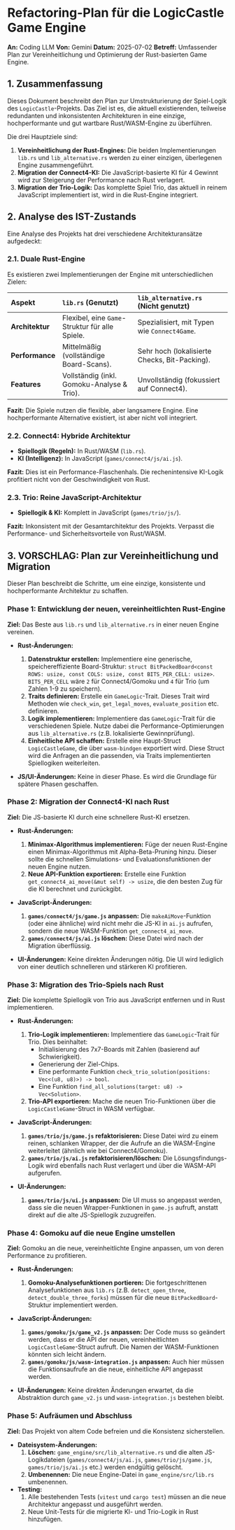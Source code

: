 
# Refactoring-Plan für die LogicCastle Game Engine

**An:** Coding LLM
**Von:** Gemini
**Datum:** 2025-07-02
**Betreff:** Umfassender Plan zur Vereinheitlichung und Optimierung der Rust-basierten Game Engine.

## 1. Zusammenfassung

Dieses Dokument beschreibt den Plan zur Umstrukturierung der Spiel-Logik des `LogicCastle`-Projekts. Das Ziel ist es, die aktuell existierenden, teilweise redundanten und inkonsistenten Architekturen in eine einzige, hochperformante und gut wartbare Rust/WASM-Engine zu überführen.

Die drei Hauptziele sind:
1.  **Vereinheitlichung der Rust-Engines:** Die beiden Implementierungen `lib.rs` und `lib_alternative.rs` werden zu einer einzigen, überlegenen Engine zusammengeführt.
2.  **Migration der Connect4-KI:** Die JavaScript-basierte KI für 4 Gewinnt wird zur Steigerung der Performance nach Rust verlagert.
3.  **Migration der Trio-Logik:** Das komplette Spiel Trio, das aktuell in reinem JavaScript implementiert ist, wird in die Rust-Engine integriert.

## 2. Analyse des IST-Zustands

Eine Analyse des Projekts hat drei verschiedene Architekturansätze aufgedeckt:

### 2.1. Duale Rust-Engine

Es existieren zwei Implementierungen der Engine mit unterschiedlichen Zielen:

| Aspekt | `lib.rs` (Genutzt) | `lib_alternative.rs` (Nicht genutzt) |
| :--- | :--- | :--- |
| **Architektur** | Flexibel, eine `Game`-Struktur für alle Spiele. | Spezialisiert, mit Typen wie `Connect4Game`. |
| **Performance** | Mittelmäßig (vollständige Board-Scans). | Sehr hoch (lokalisierte Checks, Bit-Packing). |
| **Features** | Vollständig (inkl. Gomoku-Analyse & Trio). | Unvollständig (fokussiert auf Connect4). |

**Fazit:** Die Spiele nutzen die flexible, aber langsamere Engine. Eine hochperformante Alternative existiert, ist aber nicht voll integriert.

### 2.2. Connect4: Hybride Architektur

-   **Spiellogik (Regeln):** In Rust/WASM (`lib.rs`).
-   **KI (Intelligenz):** In JavaScript (`games/connect4/js/ai.js`).

**Fazit:** Dies ist ein Performance-Flaschenhals. Die rechenintensive KI-Logik profitiert nicht von der Geschwindigkeit von Rust.

### 2.3. Trio: Reine JavaScript-Architektur

-   **Spiellogik & KI:** Komplett in JavaScript (`games/trio/js/`).

**Fazit:** Inkonsistent mit der Gesamtarchitektur des Projekts. Verpasst die Performance- und Sicherheitsvorteile von Rust/WASM.

## 3. VORSCHLAG: Plan zur Vereinheitlichung und Migration

Dieser Plan beschreibt die Schritte, um eine einzige, konsistente und hochperformante Architektur zu schaffen.

### Phase 1: Entwicklung der neuen, vereinheitlichten Rust-Engine

**Ziel:** Das Beste aus `lib.rs` und `lib_alternative.rs` in einer neuen Engine vereinen.

-   **Rust-Änderungen:**
    1.  **Datenstruktur erstellen:** Implementiere eine generische, speichereffiziente Board-Struktur: `struct BitPackedBoard<const ROWS: usize, const COLS: usize, const BITS_PER_CELL: usize>`. `BITS_PER_CELL` wäre `2` für Connect4/Gomoku und `4` für Trio (um Zahlen 1-9 zu speichern).
    2.  **Traits definieren:** Erstelle ein `GameLogic`-Trait. Dieses Trait wird Methoden wie `check_win`, `get_legal_moves`, `evaluate_position` etc. definieren.
    3.  **Logik implementieren:** Implementiere das `GameLogic`-Trait für die verschiedenen Spiele. Nutze dabei die Performance-Optimierungen aus `lib_alternative.rs` (z.B. lokalisierte Gewinnprüfung).
    4.  **Einheitliche API schaffen:** Erstelle eine Haupt-Struct `LogicCastleGame`, die über `wasm-bindgen` exportiert wird. Diese Struct wird die Anfragen an die passenden, via Traits implementierten Spiellogiken weiterleiten.

-   **JS/UI-Änderungen:** Keine in dieser Phase. Es wird die Grundlage für spätere Phasen geschaffen.

### Phase 2: Migration der Connect4-KI nach Rust

**Ziel:** Die JS-basierte KI durch eine schnellere Rust-KI ersetzen.

-   **Rust-Änderungen:**
    1.  **Minimax-Algorithmus implementieren:** Füge der neuen Rust-Engine einen Minimax-Algorithmus mit Alpha-Beta-Pruning hinzu. Dieser sollte die schnellen Simulations- und Evaluationsfunktionen der neuen Engine nutzen.
    2.  **Neue API-Funktion exportieren:** Erstelle eine Funktion `get_connect4_ai_move(&mut self) -> usize`, die den besten Zug für die KI berechnet und zurückgibt.

-   **JavaScript-Änderungen:**
    1.  **`games/connect4/js/game.js` anpassen:** Die `makeAiMove`-Funktion (oder eine ähnliche) wird nicht mehr die JS-KI in `ai.js` aufrufen, sondern die neue WASM-Funktion `get_connect4_ai_move`.
    2.  **`games/connect4/js/ai.js` löschen:** Diese Datei wird nach der Migration überflüssig.

-   **UI-Änderungen:** Keine direkten Änderungen nötig. Die UI wird lediglich von einer deutlich schnelleren und stärkeren KI profitieren.

### Phase 3: Migration des Trio-Spiels nach Rust

**Ziel:** Die komplette Spiellogik von Trio aus JavaScript entfernen und in Rust implementieren.

-   **Rust-Änderungen:**
    1.  **Trio-Logik implementieren:** Implementiere das `GameLogic`-Trait für Trio. Dies beinhaltet:
        -   Initialisierung des 7x7-Boards mit Zahlen (basierend auf Schwierigkeit).
        -   Generierung der Ziel-Chips.
        -   Eine performante Funktion `check_trio_solution(positions: Vec<(u8, u8)>) -> bool`.
        -   Eine Funktion `find_all_solutions(target: u8) -> Vec<Solution>`.
    2.  **Trio-API exportieren:** Mache die neuen Trio-Funktionen über die `LogicCastleGame`-Struct in WASM verfügbar.

-   **JavaScript-Änderungen:**
    1.  **`games/trio/js/game.js` refaktorisieren:** Diese Datei wird zu einem reinen, schlanken Wrapper, der die Aufrufe an die WASM-Engine weiterleitet (ähnlich wie bei Connect4/Gomoku).
    2.  **`games/trio/js/ai.js` refaktorisieren/löschen:** Die Lösungsfindungs-Logik wird ebenfalls nach Rust verlagert und über die WASM-API aufgerufen.

-   **UI-Änderungen:**
    1.  **`games/trio/js/ui.js` anpassen:** Die UI muss so angepasst werden, dass sie die neuen Wrapper-Funktionen in `game.js` aufruft, anstatt direkt auf die alte JS-Spiellogik zuzugreifen.

### Phase 4: Gomoku auf die neue Engine umstellen

**Ziel:** Gomoku an die neue, vereinheitlichte Engine anpassen, um von deren Performance zu profitieren.

-   **Rust-Änderungen:**
    1.  **Gomoku-Analysefunktionen portieren:** Die fortgeschrittenen Analysefunktionen aus `lib.rs` (z.B. `detect_open_three`, `detect_double_three_forks`) müssen für die neue `BitPackedBoard`-Struktur implementiert werden.

-   **JavaScript-Änderungen:**
    1.  **`games/gomoku/js/game_v2.js` anpassen:** Der Code muss so geändert werden, dass er die API der neuen, vereinheitlichten `LogicCastleGame`-Struct aufruft. Die Namen der WASM-Funktionen könnten sich leicht ändern.
    2.  **`games/gomoku/js/wasm-integration.js` anpassen:** Auch hier müssen die Funktionsaufrufe an die neue, einheitliche API angepasst werden.

-   **UI-Änderungen:** Keine direkten Änderungen erwartet, da die Abstraktion durch `game_v2.js` und `wasm-integration.js` bestehen bleibt.

### Phase 5: Aufräumen und Abschluss

**Ziel:** Das Projekt von altem Code befreien und die Konsistenz sicherstellen.

-   **Dateisystem-Änderungen:**
    1.  **Löschen:** `game_engine/src/lib_alternative.rs` und die alten JS-Logikdateien (`games/connect4/js/ai.js`, `games/trio/js/game.js`, `games/trio/js/ai.js` etc.) werden endgültig gelöscht.
    2.  **Umbenennen:** Die neue Engine-Datei in `game_engine/src/lib.rs` umbenennen.
-   **Testing:**
    1.  Alle bestehenden Tests (`vitest` und `cargo test`) müssen an die neue Architektur angepasst und ausgeführt werden.
    2.  Neue Unit-Tests für die migrierte KI- und Trio-Logik in Rust hinzufügen.
